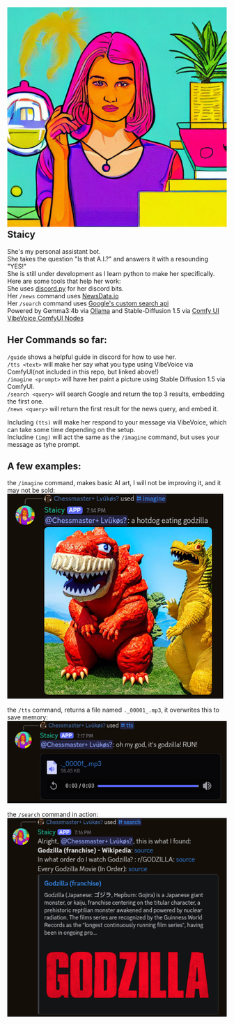 ![Staicy's Profile Picture](https://github.com/Lukanibal/Staicy/blob/main/Staicy.png)  
**Staicy**  
-
She's my personal assistant bot.  
She takes the question "Is that A.I.?" and answers it with a resounding "YES!"  
She is still under development as I learn python to make her specifically.  
Here are some tools that help her work:  
She uses [discord.py](https://pypi.org/project/discord.py/) for her discord bits.  
Her `/news` command uses [NewsData.io](https://newsdata.io)  
Her `/search` command uses [Google's custom search api](https://developers.google.com/custom-search)  
Powered by Gemma3:4b via [Ollama](https://github.com/ollama/ollama) and Stable-Diffusion 1.5 via [Comfy UI](https://www.comfy.org/)  
[VibeVoice ComfyUI Nodes](https://github.com/asimogo/vibevoice-comfyui)  

Her Commands so far:
-
`/guide` shows a helpful guide in discord for how to use her.  
`/tts <text>` will make her say what you type using VibeVoice via ComfyUI(not included in this repo, but linked above!)    
`/imagine <prompt>` will have her paint a picture using Stable Diffusion 1.5 via ComfyUI.  
`/search <query>` will search Google and return the top 3 results, embedding the first one.  
`/news <query>` will return the first result for the news query, and embed it.
  
  
Including `(tts)` will make her respond to your message via VibeVoice, which can take some time depending on the setup.  
Includine `(img)` will act the same as the `/imagine` command, but uses your message as tyhe prompt.  
  

A few examples:
-
the `/imagine` command, makes basic AI art, I will not be improving it, and it may not be sold:  
![image.png](https://github.com/Lukanibal/Staicy/blob/main/images/imagine.png)  
  
the `/tts` command, returns a file named `._00001_.mp3`, it overwrites this to save memory:  
![image.png](https://github.com/Lukanibal/Staicy/blob/main/images/tts.png)  
  
the `/search` command in action:  
![image.png](https://github.com/Lukanibal/Staicy/blob/main/images/search.png)  
